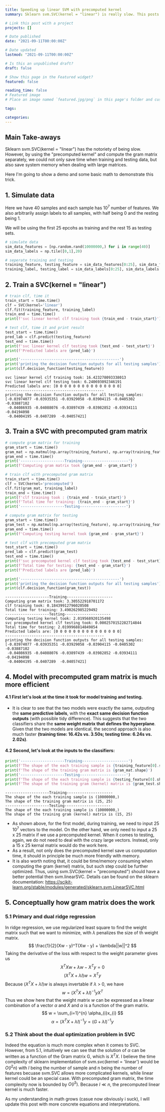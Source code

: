 ```yaml
---
title: Speeding up linear SVM with precomputed kernel
summary: Sklearn svm.SVC(kernel = "linear") is really slow. This posts shows a trick for speeding up this process by precomputing the gram matrix of the linear kernal. This step does not require too much hussle, besides some extra matrix multiplication and re-orginizing training and testing data. But the precomputed linear kernal dramatically speed up linear SVC computation. This is another trick used in FCMA to speed up its computation process. 

# Link this post with a project
projects: []

# Date published
date: "2021-09-11T00:00:00Z"

# Date updated
lastmod: "2021-09-11T00:00:00Z"

# Is this an unpublished draft?
draft: false

# Show this page in the Featured widget?
featured: false

reading_time: false
# Featured image
# Place an image named `featured.jpg/png` in this page's folder and customize its options here.

tags:

categories:
---
```


## **Main Take-aways**
Sklearn svm.SVC(kernel = "linear") has the notoriety of being slow. However, by using the "precomputed kernel" and compute the gram matrix separately, we could not only save time when training and testing data, but also save system memory when dealing with large matrices.  

Here I'm going to show a demo and some basic math to demonstrate this trick. 

## **1. Simulate data**
Here we have 40 samples and each sample has $10^7$ number of features. 
We also arbitrarily assign labels to all samples, with half being 0 and the resting being 1.  

We will be using the first 25 epcohs as training and the rest 15 as testing sets. 


```python
# simulate data
sim_data_features = [np.random.rand(10000000,) for i in range(40)]
sim_data_labels = np.tile([0,1],20)

# seperate training and testing
training_feature, testing_feature = sim_data_features[0:25], sim_data_features[25:40],
training_label, testing_label = sim_data_labels[0:25], sim_data_labels[25:40]
```

## **2. Train a SVC(kernel = "linear")**



```python
# train clf, time it
train_start = time.time()
clf = SVC(kernel='linear')
clf.fit(training_feature, training_label)
train_end = time.time()
print(f'svc linear kernel clf training took {train_end - train_start}')

# test clf, time it and print result 
test_start = time.time()
pred_lab = clf.predict(testing_feature)
test_end = time.time()
print(f'svc linear kernel clf testing took {test_end - test_start}')
print(f'Predicted labels are {pred_lab}')

print('---------------------------------------------')
print('printing the decision function outputs for all testing samples')
print(clf.decision_function(testing_feature))
```

    svc linear kernel clf training took: 16.423278093338013
    svc linear kernel clf testing took: 6.240693092346191
    Predicted labels are: [0 0 0 0 0 0 0 0 0 0 0 0 0 0 0]
    ---------------------------------------------
    printing the decision function outputs for all testing samples:
    [-0.03974077 -0.03935351 -0.03929058 -0.03904115 -0.0405302  -0.03887102
     -0.04086935 -0.04088076 -0.03897439 -0.03982852 -0.03934111 -0.04194098
     -0.04004195 -0.0407289  -0.04057421]


## **3. Train a SVC with precomputed gram matrix**


```python
# compute gram matrix for training 
gram_start = time.time()
gram_mat = np.matmul(np.array(training_feature), np.array(training_feature).T)
gram_end = time.time()
print('--------------------Training---------------------')
print(f'Computing gram matrix took {gram_end - gram_start}')

# train clf with precomputed gram matrix 
train_start = time.time()
clf = SVC(kernel='precomputed')
clf.fit(gram_mat, training_label)
train_end = time.time()
print(f'clf training took : {train_end - train_start}')
print(f'Total time for training: {train_end - gram_start}')
print('--------------------Testing---------------------')

# compute gram matrix for testing 
gram_start = time.time()
gram_test = np.matmul(np.array(testing_feature), np.array(training_feature).T)
gram_end = time.time()
print(f'Computing testing kernel took {gram_end - gram_start}')

# test clf with precomputed gram matrix 
test_start = time.time()
pred_lab = clf.predict(gram_test)
test_end = time.time()
print(f'svc precomputed kernel clf testing took {test_end - test_start}')
print(f'Total time for testing: {test_end - gram_start}')
print(f'Predicted labels are {pred_lab}')

print('---------------------------------------------')
print('printing the decision function outputs for all testing samples')
print(clf.decision_function(gram_test))
```

    --------------------Training---------------------
    Computing gram matrix took: 3.305522918701172
    clf training took: 0.18439912796020508
    Total time for training: 3.490262985229492
    --------------------Testing---------------------
    Computing testing kernel took: 2.019568920135498
    svc precomputed kernel clf testing took: 0.0002570152282714844
    Total time for testing: 2.0199968814849854
    Predicted labels are: [0 0 0 0 0 0 0 0 0 0 0 0 0 0 0]
    ---------------------------------------------
    printing the decision function outputs for all testing samples:
    [-0.03974077 -0.03935351 -0.03929058 -0.03904115 -0.0405302  -0.03887102
     -0.04086935 -0.04088076 -0.03897439 -0.03982852 -0.03934111 -0.04194098
     -0.04004195 -0.0407289  -0.04057421]


## **4. Model with precomputed gram matrix is much more efficient**
#### 4.1 First let's look at the time it took for model training and testing. 

- It is clear to see that the two models were exactly the same, outputing the **same predictive labels**, with the **exact same decision function outputs** (with possible tidy difference). This suggests that the two classifiers share the **same weight matrix that defines the hyperplane**. Given that the two models are identical, the second approach is also much faster **(training time: 16.42s vs. 3.50s; testing time: 6.24s vs. 2.02s)**. 

#### 4.2 Second, let's look at the inputs to the classifiers:



```python
print('--------------------Training---------------------')
print(f'The shape of the each training sample is {training_feature[0].shape}')
print(f'The shape of the training gram matrix is {gram_mat.shape}')
print('--------------------Testing---------------------')
print(f'The shape of the each training sample is {testing_feature[0].shape}')
print(f'The shape of the training gram (kernel) matrix is {gram_test.shape}')
```

    --------------------Training---------------------
    The shape of the each training sample is (10000000,)
    The shape of the training gram matrix is (25, 25)
    --------------------Testing---------------------
    The shape of the each training sample is (10000000,)
    The shape of the training gram (kernel) matrix is (15, 25)


- As shown above, for the first model, during training, we need to input 25 $10^7$ vectors to the model. On the other hand, we only need to input a 25 x 25 matrix if we use a precomputed kernel. When it comes to testing, again, we do not need to deal with the crazy large vectors. Instead, only a 15 x 25 kernal matrix would do the work here. 
- As a result, not only does the precomputed kernel save us computation time, it should in principle be much more friendly with memory. 
- It is also worth noting that, it could be time/memory consuming when computing the gram (kernel) matrix, but such step could be further optimized. Thus, using svm.SVC(kernel = "precomputed") should have a better potential then svm.linearSVC. Details can be found on the sklearn documentation: https://scikit-learn.org/stable/modules/generated/sklearn.svm.LinearSVC.html


## **5. Conceptually how gram matrix does the work**

### 5.1 Primary and dual ridge regression 
In ridge regression, we use regularized least square to find the weight matrix such that we want to minimize, with $\lambda$ penalizes the size of th weight matrix.
$$ \frac{1}{2}(Xw - y)^T(Xw - y) + \lambda||w||^2 $$
Taking the derivative of the loss with respect to the weight parameter gives us
$$ X^TXw + \lambda w - X^Ty = 0 $$
$$ (X^TX + \lambda I)w = X^Ty $$
Because $(X^TX + \lambda I)w$ is always invertable if $\lambda$ > 0, we have 
$$ w = (X^TX + \lambda I)^{-1}yX^T$$
Thus we show here that the weight matrix $w$ can be expressed as a linear combination of a vector $\alpha$ and $X$ and $\alpha$ is a function of the gram matrix. 
$$ w = \sum_{i=1}^{n} \alpha_{i}x_{i} $$
$$ \alpha = (X^TX + \lambda I)^{-1}y = (G + \lambda I)^{-1}y $$

### 5.2 Think about the dual optimization problem in SVC
Indeed the equation is much more complex when it comes to SVC. However, from 5.1, intuitively we can see that the solution of $\alpha$ can be written as a function of the Gram matrix G, which is $X^TX$. I believe the time complexity of sklearn implementation of svm.svc(kernel = 'linear') would be $O(l^2n)$ with $l$ being the number of sample and n being the number of features becuase svm.SVC allows more complicated kernels, while linear kernel could be an special case. With precomputed gram matrix, the time complexity now is bounded by $O(l^3)$. Because $l \ll n$, the precomputed linear kernel is much faster. <br>

As my understanding in math grows (casue now obviously i suck), I will update this post with more concrete equations and interpretations. 


